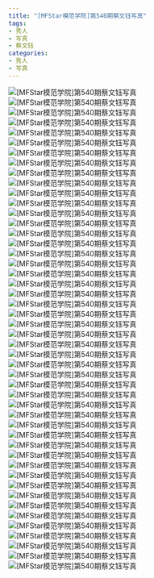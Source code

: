 ```yaml
---
title: "[MFStar模范学院]第540期蔡文钰写真"
tags: 
- 秀人
- 写真
- 蔡文钰
categories:
- 秀人
- 写真
---
```


![[MFStar模范学院]第540期蔡文钰写真](https://img.ilovese.xyz/1734713720452.webp)
![[MFStar模范学院]第540期蔡文钰写真](https://img.ilovese.xyz/1734713721635.webp)
![[MFStar模范学院]第540期蔡文钰写真](https://img.ilovese.xyz/1734713723151.webp)
![[MFStar模范学院]第540期蔡文钰写真](https://img.ilovese.xyz/1734713724455.webp)
![[MFStar模范学院]第540期蔡文钰写真](https://img.ilovese.xyz/1734713725990.webp)
![[MFStar模范学院]第540期蔡文钰写真](https://img.ilovese.xyz/1734713727523.webp)
![[MFStar模范学院]第540期蔡文钰写真](https://img.ilovese.xyz/1734713728710.webp)
![[MFStar模范学院]第540期蔡文钰写真](https://img.ilovese.xyz/1734713730030.webp)
![[MFStar模范学院]第540期蔡文钰写真](https://img.ilovese.xyz/1734713731384.webp)
![[MFStar模范学院]第540期蔡文钰写真](https://img.ilovese.xyz/1734713733135.webp)
![[MFStar模范学院]第540期蔡文钰写真](https://img.ilovese.xyz/1734713734428.webp)
![[MFStar模范学院]第540期蔡文钰写真](https://img.ilovese.xyz/1734713735965.webp)
![[MFStar模范学院]第540期蔡文钰写真](https://img.ilovese.xyz/1734713737808.webp)
![[MFStar模范学院]第540期蔡文钰写真](https://img.ilovese.xyz/1734713739221.webp)
![[MFStar模范学院]第540期蔡文钰写真](https://img.ilovese.xyz/1734713740476.webp)
![[MFStar模范学院]第540期蔡文钰写真](https://img.ilovese.xyz/1734713741857.webp)
![[MFStar模范学院]第540期蔡文钰写真](https://img.ilovese.xyz/1734713743316.webp)
![[MFStar模范学院]第540期蔡文钰写真](https://img.ilovese.xyz/1734713745227.webp)
![[MFStar模范学院]第540期蔡文钰写真](https://img.ilovese.xyz/1734713746768.webp)
![[MFStar模范学院]第540期蔡文钰写真](https://img.ilovese.xyz/1734713747971.webp)
![[MFStar模范学院]第540期蔡文钰写真](https://img.ilovese.xyz/1734713749500.webp)
![[MFStar模范学院]第540期蔡文钰写真](https://img.ilovese.xyz/1734713750731.webp)
![[MFStar模范学院]第540期蔡文钰写真](https://img.ilovese.xyz/1734713752160.webp)
![[MFStar模范学院]第540期蔡文钰写真](https://img.ilovese.xyz/1734713753610.webp)
![[MFStar模范学院]第540期蔡文钰写真](https://img.ilovese.xyz/1734713754915.webp)
![[MFStar模范学院]第540期蔡文钰写真](https://img.ilovese.xyz/1734713756581.webp)
![[MFStar模范学院]第540期蔡文钰写真](https://img.ilovese.xyz/1734713758147.webp)
![[MFStar模范学院]第540期蔡文钰写真](https://img.ilovese.xyz/1734713759448.webp)
![[MFStar模范学院]第540期蔡文钰写真](https://img.ilovese.xyz/1734713760909.webp)
![[MFStar模范学院]第540期蔡文钰写真](https://img.ilovese.xyz/1734713762859.webp)
![[MFStar模范学院]第540期蔡文钰写真](https://img.ilovese.xyz/1734713766295.webp)
![[MFStar模范学院]第540期蔡文钰写真](https://img.ilovese.xyz/1734713767923.webp)
![[MFStar模范学院]第540期蔡文钰写真](https://img.ilovese.xyz/1734713769588.webp)
![[MFStar模范学院]第540期蔡文钰写真](https://img.ilovese.xyz/1734713771112.webp)
![[MFStar模范学院]第540期蔡文钰写真](https://img.ilovese.xyz/1734713772835.webp)
![[MFStar模范学院]第540期蔡文钰写真](https://img.ilovese.xyz/1734713774420.webp)
![[MFStar模范学院]第540期蔡文钰写真](https://img.ilovese.xyz/1734713776271.webp)
![[MFStar模范学院]第540期蔡文钰写真](https://img.ilovese.xyz/1734713777666.webp)
![[MFStar模范学院]第540期蔡文钰写真](https://img.ilovese.xyz/1734713779097.webp)
![[MFStar模范学院]第540期蔡文钰写真](https://img.ilovese.xyz/1734713780645.webp)
![[MFStar模范学院]第540期蔡文钰写真](https://img.ilovese.xyz/1734713783878.webp)
![[MFStar模范学院]第540期蔡文钰写真](https://img.ilovese.xyz/1734713785587.webp)
![[MFStar模范学院]第540期蔡文钰写真](https://img.ilovese.xyz/1734713787403.webp)
![[MFStar模范学院]第540期蔡文钰写真](https://img.ilovese.xyz/1734713788817.webp)
![[MFStar模范学院]第540期蔡文钰写真](https://img.ilovese.xyz/1734713790497.webp)
![[MFStar模范学院]第540期蔡文钰写真](https://img.ilovese.xyz/1734713791765.webp)
![[MFStar模范学院]第540期蔡文钰写真](https://img.ilovese.xyz/1734713793244.webp)
![[MFStar模范学院]第540期蔡文钰写真](https://img.ilovese.xyz/1734713794697.webp)
